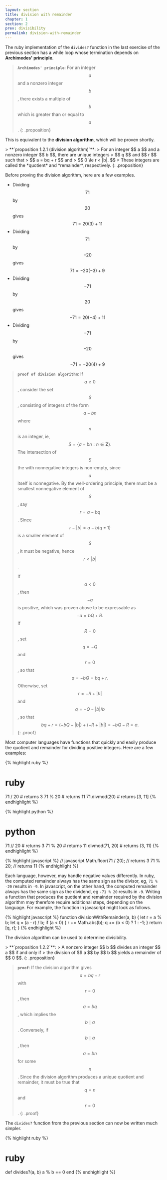 ```yaml
---
layout: section
title: division with remainder
chapter: 1
section: 2
prev: divisibility
permalink: division-with-remainder
---
```


The ruby implementation of the `divides?` function in the last exercise of the
previous section has a while loop whose termination depends on **Archimedes' principle**.

> **`Archimedes' principle`**:
> For an integer $$ a $$ and a nonzero integer $$ b $$, there exists a multiple
> of $$ b $$ which is greater than or equal to $$ a $$.
{: .proposition}

This is equivalent to the
**division algorithm**,
which will be proven shortly.

<span id="1.2.1" />
> **`proposition 1.2.1 (division algorithm)`**:
> For an integer $$ a $$ and a nonzero integer $$ b $$, there are unique integers
> $$ q $$ and $$ r $$ such that
> $$ a = bq + r $$ and
> $$ 0 \le r < |b|. $$
> These integers are called the *quotient* and *remainder*, respectively.
{: .proposition}

Before proving the division algorithm, here are a few examples.
- Dividing $$ 71 $$ by $$ 20 $$ gives $$ 71 = 20(3) + 11 $$
- Dividing $$ 71 $$ by $$ -20 $$ gives $$ 71 = -20(-3) + 9  $$
- Dividing $$ -71 $$ by $$ 20 $$ gives $$ -71 = 20(-4) + 11 $$
- Dividing $$ -71 $$ by $$ -20 $$ gives $$ -71 = -20(4) + 9 $$

> **`proof of division algorithm`**:
> If $$ a \ge 0 $$, consider the set $$ S $$, consisting of integers of the form
> $$ a - bn $$ where $$ n $$ is an integer,
> ie, $$ S = \{ a - bn : n \in \mathbf{Z} \}. $$
> The intersection of $$ S $$ the with nonnegative integers is non-empty,
> since $$ a $$ itself is nonnegative.
> By the well-ordering principle, there must be a smallest nonnegative element of
> $$ S $$, say $$ r = a - bq $$.  Since $$ r - |b| = a - b(q \pm 1) $$ is a smaller
> element of $$ S $$, it must be negative, hence $$ r < |b| $$.
>
> If $$ a < 0 $$, then $$ -a $$ is positive, which was proven above to be expressable
> as $$ -a = bQ + R. $$  If $$ R = 0 $$, set $$ q = -Q $$ and $$ r = 0 $$, so that
> $$ a = -bQ = bq + r. $$
> Otherwise, set $$ r = -R + |b| $$ and $$ q = -Q - |b| / b $$, so that
> $$
> bq + r = (-bQ - |b|) + (-R + |b|) = -bQ - R = a.
> $$
{: .proof}

Most computer languages have functions that quickly and easily produce the quotient
and remainder for dividing positive integers.  Here are a few examples:

{% highlight ruby %}
# ruby
71 / 20 # returns 3
71 % 20 # returns 11
71.divmod(20) # returns [3, 11]
{% endhighlight %}

{% highlight python %}
# python
71 // 20 # returns 3
71 % 20 # returns 11
divmod(71, 20) # returns (3, 11)
{% endhighlight %}

{% highlight javascript %}
// javascript
Math.floor(71 / 20); // returns 3
71 % 20; // returns 11
{% endhighlight %}

Each language, however, may handle negative values differently.
In ruby, the computed remainder always has the same sign
as the divisor, eg, `71 % -20` results in `-9`.
In javascript, on the other hand, the computed remainder always has the same sign as
the dividend, eg `-71 % 20` results in `-9`.
Writing a function that produces the quotient and remainder required by the
division algorithm may therefore require additional steps, depending on the
language.  For example, the function in javascript might look as follows.

{% highlight javascript %}
function divisionWithRemainder(a, b) {
  let r = a % b;
  let q = (a - r) / b;
  if (a < 0) {
    r += Math.abs(b);
    q += (b < 0) ? 1 : -1;
  }
  return [q, r];
}
{% endhighlight %}


The division algorithm can be used to determine divisibility.

<span id="1.2.2" />
> **`proposition 1.2.2`**:
> A nonzero integer $$ b $$ divides an integer $$ a $$ if and only if
> the division of $$ a $$ by $$ b $$ yields a remainder of $$ 0 $$.
{: .proposition}

> **`proof`**:
> If the division algorithm gives $$ a = bq + r $$ with $$ r = 0$$, then $$ a = bq $$,
> which implies the $$ b \mid a $$.  Conversely, if $$ b \mid a $$, then $$ a = bn $$
> for some $$ n $$.  Since the division algorithm produces a unique quotient and remainder,
> it must be true that $$ q = n $$ and $$ r = 0 $$.
{: .proof}

The `divides?` function from the previous section can now be written much simpler.

{% highlight ruby %}
# ruby
def divides?(a, b)
  a % b == 0
end
{% endhighlight %}


